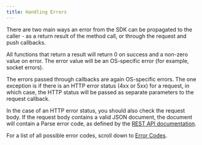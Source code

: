 ```yaml
---
title: Handling Errors
---
```


There are two main ways an error from the SDK can be propagated to the caller - as a return result of the method call, or through the request and push callbacks.

All functions that return a result will return 0 on success and a non-zero value on error. The error value will be an OS-specific error (for example, socket errors).

The errors passed through callbacks are again OS-specific errors. The one exception is if there is an HTTP error status (4xx or 5xx) for a request, in which case, the HTTP status will be passed as separate parameters to the request callback.

In the case of an HTTP error status, you should also check the request body. If the request body contains a valid JSON document, the document will contain a Parse error code, as defined by the [REST API documentation](rest/index.md).

For a list of all possible error codes, scroll down to [Error Codes](errors.md#error-codes).

